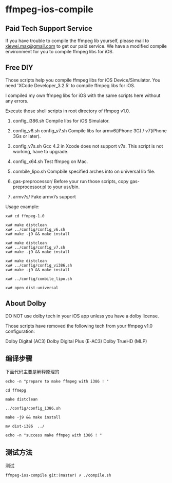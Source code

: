 ffmpeg-ios-compile
==================

Paid Tech Support Service
------------------

If you have trouble to compile the ffmpeg lib yourself, please mail to xiewei.max@gmail.com to get our paid service.
We have a modified compile environment for you to compile ffmpeg libs for iOS.


Free DIY
------------------

Those scripts help you compile ffmpeg libs for iOS Device/Simulator.
You need 'XCode Developer_3.2.5' to compile ffmpeg libs for iOS.

I compiled my own ffmpeg libs for iOS with the same scripts here without any errors.

Execute those shell scripts in root directory of ffmpeg v1.0.

1) config_i386.sh
Compile libs for iOS Simulator.

2) config_v6.sh config_v7.sh
Compile libs for armv6(iPhone 3G) / v7(iPhone 3Gs or later).

3) config_v7s.sh
Gcc 4.2 in Xcode does not support v7s.
This script is not working, have to upgrade.

4) config_x64.sh
Test ffmpeg on Mac.

5) combile_lipo.sh
Compbile specified arches into on universal lib file.

6) gas-preprocessor/
Before your run those scripts, copy gas-preprocessor.pl to your usr/bin.

7) armv7s/
Fake armv7s support


Usage example:

```shell
xw# cd ffmpeg-1.0

xw# make distclean
xw# ../config/config_v6.sh 
xw# make -j9 && make install

xw# make distclean
xw# ../config/config_v7.sh 
xw# make -j9 && make install

xw# make distclean
xw# ../config/config_vi386.sh 
xw# make -j9 && make install

xw# ../config/combile_lipo.sh

xw# open dist-universal
```


About Dolby
------------------

DO NOT use dolby tech in your iOS app unless you have a dolby license.

Those scripts have removed the following tech from your ffmpeg v1.0 configuration:

Dolby Digital (AC3)
Dolby Digital Plus (E-AC3)
Dolby TrueHD (MLP)


编译步骤
------------------
下面代码主要是解释原理的

```shell
echo -n "prepare to make ffmpeg with i386 ! "
   
cd ffmepg 
   
make distclean
   
../config/config_i386.sh
   
make -j9 && make install   

mv dist-i386  ../
   
echo -n "success make ffmpeg with i386 ! "
```

测试方法
------------------
测试

```shell 
ffmpeg-ios-compile git:(master) ✗ ./compile.sh 
```


